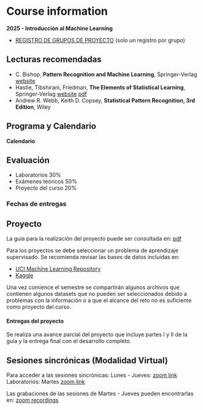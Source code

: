 # Course information

**2025 - Introducción al Machine Learning**

- [REGISTRO DE GRUPOS DE PROYECTO]() (solo un registro por grupo)

## Lecturas recomendadas

- C. Bishop, **Pattern Recognition and Machine Learning**, Springer-Verlag [website](https://www.microsoft.com/en-us/research/uploads/prod/2006/01/Bishop-Pattern-Recognition-and-Machine-Learning-2006.pdf)
- Hastie, Tibshirani, Friedman, **The Elements of Statistical Learning**, Springer-Verlag [website](https://web.stanford.edu/~hastie/ElemStatLearn/) [pdf](https://web.stanford.edu/~hastie/ElemStatLearn/printings/ESLII_print12.pdf)
- Andrew R. Webb, Keith D. Copsey, **Statistical Pattern Recognition, 3rd Edition**, Wiley

## Programa y Calendario

**Calendario**

## Evaluación

- Laboratorios 30%
- Exámenes teóricos 50%
- Proyecto del curso 20%

### Fechas de entregas

## Proyecto

La guía para la realización del proyecto puede ser consultada en: [pdf](https://github.com/jdariasl/ML_2020/tree/master/local/imgs/GuiaProyecto.pdf)

Para los proyectos se debe seleccionar un problema de aprendizaje supervisado. Se recomienda revisar las bases de datos incluidas en:

- [UCI Machine Learning Repository](https://archive.ics.uci.edu/ml/index.php)
- [Kaggle](https://www.kaggle.com/)

Una vez comience el semestre se compartirán algunos archivos que contienen algunos datasets que no pueden ser seleccionados debido a problemas con la información o a que el alcance del reto no es suficiente como proyecto del curso.

#### Entregas del proyecto

Se realiza una avance parcial del proyecto que incluye partes I y II de la guía y la entrega final con el desarrollo completo.

## Sesiones sincrónicas (Modalidad Virtual)

Para acceder a las sesiones sincrónicas: Lunes - Jueves: [zoom link](https://udearroba.zoom.us/meeting/93906419036) Laboratorios: Martes [zoom link](https://udearroba.zoom.us/meeting/93906419036)

Las grabaciones de las sesiones de Martes - Jueves pueden encontrarlas en: [zoom recordings](https://udearroba.zoom.us/meeting/93906419036)
